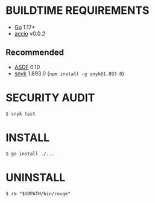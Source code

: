 # BUILDTIME REQUIREMENTS

* [Go](https://golang.org/) 1.17+
* [accio](https://github.com/mcandre/accio) v0.0.2

## Recommended

* [ASDF](https://asdf-vm.com/) 0.10
* [snyk](https://www.npmjs.com/package/snyk) 1.893.0 (`npm install -g snyk@1.893.0`)

# SECURITY AUDIT

```console
$ snyk test
```

# INSTALL

```console
$ go install ./...
```

# UNINSTALL

```console
$ rm "$GOPATH/bin/rouge"
```
